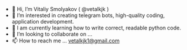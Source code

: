 - 👋 Hi, I’m Vitaliy Smolyakov ( @vetalkjk )
- 👀 I’m interested in creating telegram bots, high-quality coding, application development. 
- 🌱 I am currently learning how to write correct, readable python code.
- 💞️ I’m looking to collaborate on ...
- 📫 How to reach me ... vetalkjk1@gmail.com

<!---
vetalkjk/vetalkjk is a ✨ special ✨ repository because its `README.md` (this file) appears on your GitHub profile.
You can click the Preview link to take a look at your changes.
--->
